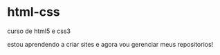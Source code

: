 # html-css
 curso de html5 e css3

 estou aprendendo a criar sites e agora vou gerenciar meus repositorios!
  